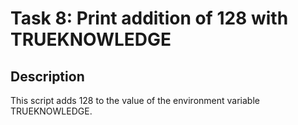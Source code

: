 # Task 8: Print addition of 128 with TRUEKNOWLEDGE

## Description
This script adds 128 to the value of the environment variable TRUEKNOWLEDGE.

